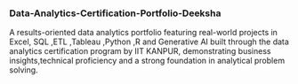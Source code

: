 ### Data-Analytics-Certification-Portfolio-Deeksha
A results-oriented data analytics portfolio featuring real-world projects in Excel, SQL ,ETL ,Tableau ,Python ,R and Generative AI built through the data analytics certification program by IIT KANPUR, demonstrating business insights,technical proficiency and a strong foundation in analytical problem solving.
